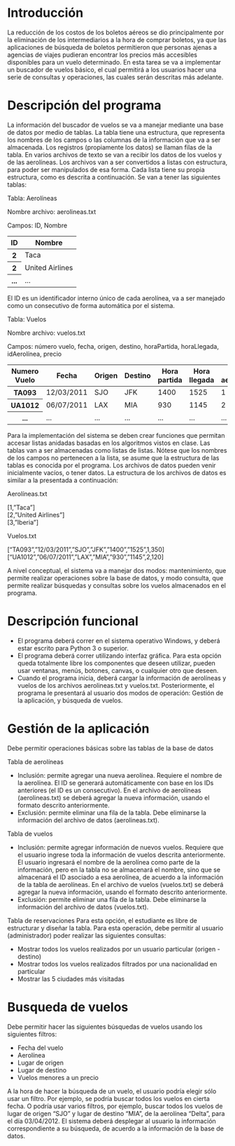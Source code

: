 # Introducción
La reducción de los costos de los boletos aéreos se dio principalmente por la eliminación de los intermediarios a la hora de comprar boletos, ya que las aplicaciones de búsqueda de boletos permitieron que personas ajenas a agencias de viajes pudieran encontrar los precios más accesibles disponibles para un vuelo determinado. En esta tarea se va a implementar un buscador de vuelos básico, el cual permitirá a los usuarios hacer una serie de consultas y operaciones, las cuales serán descritas más adelante.

# Descripción del programa
La información del buscador de vuelos se va a manejar mediante una base de datos por medio de tablas. La tabla tiene una estructura, que representa los nombres de los campos o las columnas de la información que va a ser almacenada. Los registros (propiamente los datos) se llaman filas de la tabla. En varios archivos de texto se van a recibir los datos de los vuelos y de las aerolíneas. Los archivos van a ser convertidos a listas con estructura, para poder ser manipulados de esa forma. Cada lista tiene su propia estructura, como es descrita a continuación. Se van a tener las siguientes tablas:

Tabla: Aerolíneas

Nombre archivo: aerolineas.txt

Campos: ID, Nombre

<table>
  <thead>
    <tr>
      <th scope="col">ID</th>
      <th scope="col">Nombre</th>
    </tr>
  </thead>
  <tbody>
    <tr>
      <th scope="row">2</th>
      <td>Taca</td>
    </tr>
    <tr>
      <th scope="row">2</th>
      <td>United Airlines</td>
    </tr>
    <tr>
      <th scope="row">...</th>
      <td>...</td>
    </tr>
  </tbody>
</table>

El ID es un identificador interno único de cada aerolínea, va a ser manejado como un consecutivo de forma automática por el sistema.

Tabla: Vuelos

Nombre archivo: vuelos.txt

Campos: número vuelo, fecha, origen, destino, horaPartida, horaLlegada, idAerolínea, precio


<table>
  <thead>
    <tr>
      <th scope="col">Numero Vuelo</th>
      <th scope="col">Fecha</th>
      <th scope="col">Origen</th>
      <th scope="col">Destino</th>
      <th scope="col">Hora partida</th>
      <th scope="col">Hora llegada</th>
      <th scope="col">Id aerolínea</th>
      <th scope="col">Precio</th>
    </tr>
  </thead>
  <tbody>
    <tr>
      <th scope="row">TA093</th>
      <td>12/03/2011</td>
      <td>SJO</td>
      <td>JFK</td>
      <td>1400</td>
      <td>1525</td>
      <td>1</td>
      <td>350</td>
    </tr>
    <tr>
      <th scope="row">UA1012</th>
      <td>06/07/2011</td>
      <td>LAX</td>
      <td>MIA</td>
      <td>930</td>
      <td>1145</td>
      <td>2</td>
      <td>120</td>
    </tr>
    <tr>
      <th scope="row">...</th>
      <td>...</td>
      <td>...</td>
      <td>...</td>
      <td>...</td>
      <td>...</td>
      <td>...</td>
      <td>...</td>
    </tr>
  </tbody>
</table>

Para la implementación del sistema se deben crear funciones que permitan accesar listas anidadas basadas en los algoritmos vistos en clase. Las tablas van a ser almacenadas como listas de listas. Nótese que los nombres de los campos no pertenecen a la lista, se asume que la estructura de las tablas es conocida por el programa. Los archivos de datos pueden venir inicialmente vacíos, o tener datos. La estructura de los archivos de datos es similar a la presentada a continuación:

Aerolíneas.txt

[1,”Taca”]</br>
[2,”United Airlines”]</br>
[3,”Iberia”]</br>

Vuelos.txt

[“TA093”,”12/03/2011”,”SJO”,”JFK”,”1400”,”1525”,1,350]
[“UA1012”,”06/07/2011”,”LAX”,”MIA”,”930”,”1145”,2,120]

A nivel conceptual, el sistema va a manejar dos modos: mantenimiento, que permite realizar operaciones sobre la base de datos, y modo consulta, que permite realizar búsquedas y consultas sobre los vuelos almacenados en el programa.

# Descripción funcional
- El programa deberá correr en el sistema operativo Windows, y deberá estar escrito para Python 3 o superior.
- El programa deberá correr utilizando interfaz gráfica. Para esta opción queda totalmente libre los componentes que deseen utilizar, pueden usar ventanas, menús, botones, canvas, o cualquier otro que deseen.
- Cuando el programa inicia, deberá cargar la información de aerolíneas y vuelos de los archivos aerolineas.txt y vuelos.txt. Posteriormente, el programa le presentará al usuario dos modos de operación: Gestión de la aplicación, y búsqueda de vuelos.

# Gestión de la aplicación
Debe permitir operaciones básicas sobre las tablas de la base de datos

Tabla de aerolíneas
- Inclusión: permite agregar una nueva aerolínea. Requiere el nombre de la aerolínea. El ID se generará automáticamente con base en los IDs anteriores (el ID es un consecutivo). En el archivo de aerolíneas (aerolineas.txt) se deberá agregar la nueva información, usando el formato descrito anteriormente.
- Exclusión: permite eliminar una fila de la tabla. Debe eliminarse la información del archivo de datos (aerolineas.txt).

Tabla de vuelos
- Inclusión: permite agregar información de nuevos vuelos. Requiere que el usuario ingrese toda la información de vuelos descrita anteriormente. El usuario ingresará el nombre de la aerolínea como parte de la información, pero en la tabla no se almacenará el nombre, sino que se almacenará el ID asociado a esa aerolínea, de acuerdo a la información de la tabla de aerolíneas. En el archivo de vuelos (vuelos.txt) se deberá agregar la nueva información, usando el formato descrito anteriormente.
- Exclusión: permite eliminar una fila de la tabla. Debe eliminarse la información del archivo de datos (vuelos.txt).

Tabla de reservaciones
Para esta opción, el estudiante es libre de estructurar y diseñar la tabla. Para esta operación, debe permitir al usuario (administrador) poder realizar las siguientes consultas:
- Mostrar todos los vuelos realizados por un usuario particular (origen - destino)
- Mostrar todos los vuelos realizados filtrados por una nacionalidad en particular
- Mostrar las 5 ciudades más visitadas

# Busqueda de vuelos
Debe permitir hacer las siguientes búsquedas de vuelos usando los siguientes filtros:
- Fecha del vuelo
- Aerolínea
- Lugar de origen
- Lugar de destino
- Vuelos menores a un precio

A la hora de hacer la búsqueda de un vuelo, el usuario podría elegir sólo usar un filtro. Por ejemplo, se podría buscar todos los vuelos en cierta fecha. O podría usar varios filtros, por ejemplo, buscar todos los vuelos de lugar de origen “SJO” y lugar de destino “MIA”, de la aerolínea “Delta”, para el día 03/04/2012.
El sistema deberá desplegar al usuario la información correspondiente a su búsqueda, de acuerdo a la información de la base de datos.
